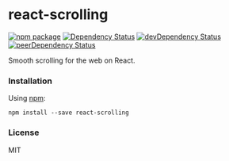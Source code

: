 # react-scrolling

[![npm package](https://badge.fury.io/js/react-scrolling.svg)](https://www.npmjs.org/package/react-scrolling)
[![Dependency Status](https://david-dm.org/opensource-cards/react-scrolling.svg)](https://david-dm.org/opensource-cards/react-scrolling)
[![devDependency Status](https://david-dm.org/opensource-cards/react-scrolling/dev-status.svg)](https://david-dm.org/opensource-cards/react-scrolling#info=devDependencies)
[![peerDependency Status](https://david-dm.org/opensource-cards/react-scrolling/peer-status.svg)](https://david-dm.org/opensource-cards/react-scrolling#info=peerDependencies)

Smooth scrolling for the web on React.

### Installation

Using [npm](https://www.npmjs.com/):

```
npm install --save react-scrolling
```

### License

MIT
